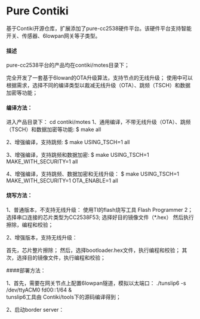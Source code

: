 # Pure Contiki
基于Contiki开源仓库，扩展添加了pure-cc2538硬件平台。该硬件平台支持智能开关、传感器、6lowpan网关等子类型。

#### 描述
pure-cc2538平台的产品均在contiki/motes目录下；

完全开发了一套基于6lowan的OTA升级算法，支持节点的无线升级；
使用中可以根据需求，选择不同的编译类型以裁减无线升级（OTA）、跳频（TSCH）和数据加密等功能；

#### 编译方法：
进入产品目录下：
cd contiki/motes 
1、通用编译，不带无线升级（OTA）、跳频（TSCH）和数据加密等功能:
$ make all

2、增强编译，支持跳频:
$ make USING_TSCH=1 all

3、增强编译，支持跳频和数据加密:
$ make USING_TSCH=1 MAKE_WITH_SECURITY=1 all

4、增强编译，支持跳频、数据加密和无线升级：
$ make USING_TSCH=1 MAKE_WITH_SECURITY=1 OTA_ENABLE=1 all


#### 烧写方法：
1、普通版本，不支持无线升级：
使用TI的flash烧写工具 Flash Programmer 2；
选择串口连接的芯片类型为CC2538F53;
选择好目的镜像文件（*.hex）
然后执行 擦除，编程和校验；

2、增强版本，支持无线升级：

首先，芯片整片擦除；
然后，选择bootloader.hex文件，执行编程和校验；
其次，选择目的镜像文件，执行编程和校验；



####部署方法：

1、首先，需要在网关节点上配置6lowpan隧道，模拟以太端口：
	./tunslip6 -s /dev/ttyACM0 fd00::1/64 &    
tunslip6工具由 Contiki/tools下的源码编译得到；

2、启动border server：




